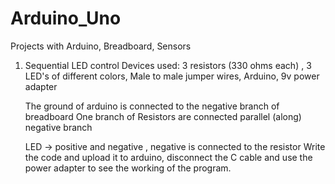 # Arduino_Uno

Projects with Arduino, Breadboard, Sensors

1. Sequential LED control
   Devices used: 3 resistors (330 ohms each) , 3 LED's of different colors, Male to male jumper wires, Arduino, 9v power adapter

   The ground of arduino is connected to the negative branch of breadboard
   One branch of Resistors are connected parallel (along) negative branch

   LED -> positive and negative , negative is connected to the resistor
   Write the code and upload it to arduino, disconnect the C cable and use the power adapter to see the working of the program.
